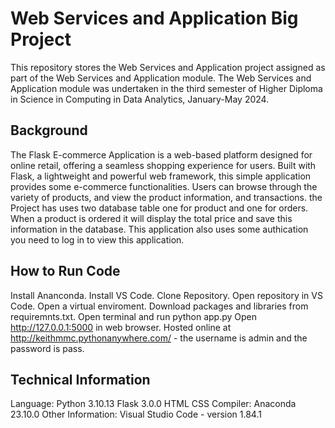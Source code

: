# Web Services and Application Big Project
This repository stores the Web Services and Application project assigned as part of the Web Services and Application module. The Web Services and Application module was undertaken in the third semester of Higher Diploma in Science in Computing in Data Analytics, January-May 2024.

## Background
The Flask E-commerce Application is a web-based platform designed for online retail, offering a seamless shopping experience for users. Built with Flask, a lightweight and powerful web framework, this simple application provides some e-commerce functionalities. Users can browse through the variety of products, and view the product information, and transactions. the Project has uses two database table one for product and one for orders. When a product is ordered it will display the total price and save this information in the database. This application also uses some authication you need to log in to view this application. 

## How to Run Code
Install Ananconda.
Install VS Code.
Clone Repository.
Open repository in VS Code.
Open a virtual enviroment.
Download packages and libraries from requiremnts.txt.
Open terminal and run python app.py
Open http://127.0.0.1:5000 in web browser.
Hosted online at http://keithmmc.pythonanywhere.com/ - the username is admin and the password is pass. 
## Technical Information
Language:
Python 3.10.13
Flask 3.0.0
HTML
CSS
Compiler:
Anaconda 23.10.0
Other Information:
Visual Studio Code - version 1.84.1

